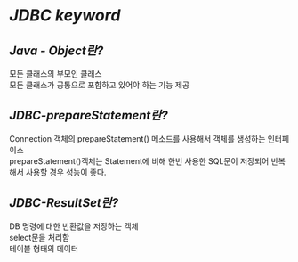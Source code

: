   *JDBC keyword*
===============================================================================





*Java - Object란?*
----------------------------------
모든 클래스의 부모인 클래스<br>
모든 클래스가 공통으로 포함하고 있어야 하는 기능 제공

*JDBC-prepareStatement란?*
---------------------------------------
Connection 객체의 prepareStatement() 메소드를 사용해서 객체를 생성하는 인터페이스<br>
prepareStatement()객체는 Statement에 비해 한번 사용한 SQL문이 저장되어 반복해서 사용할 경우 성능이 좋다.


*JDBC-ResultSet란?*
------------------------------------
DB 명령에 대한 반환값을 저장하는 객체<br>
select문을 처리함<br>
테이블 형태의 데이터 
